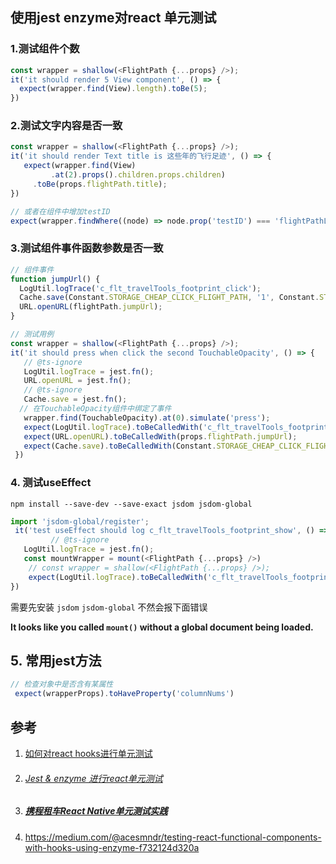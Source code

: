 ## 使用jest  enzyme对react 单元测试

### 1.测试组件个数

```js
const wrapper = shallow(<FlightPath {...props} />);
it('it should render 5 View component', () => {
  expect(wrapper.find(View).length).toBe(5);
})
```



### 2.测试文字内容是否一致

```js
const wrapper = shallow(<FlightPath {...props} />);
it('it should render Text title is 这些年的飞行足迹', () => {
   expect(wrapper.find(View)
         .at(2).props().children.props.children)
     .toBe(props.flightPath.title);
})

// 或者在组件中增加testID
expect(wrapper.findWhere((node) => node.prop('testID') === 'flightPathLtText').props().children).toBe(props.flightPath.title);
```



### 3.测试组件事件函数参数是否一致

```js
// 组件事件
function jumpUrl() {
  LogUtil.logTrace('c_flt_travelTools_footprint_click');
  Cache.save(Constant.STORAGE_CHEAP_CLICK_FLIGHT_PATH, '1', Constant.STORAGE_CHEAP_CLICK_FLIGHT_PATH_EXPIRE_TIME);
  URL.openURL(flightPath.jumpUrl);
}

// 测试用例
const wrapper = shallow(<FlightPath {...props} />);
it('it should press when click the second TouchableOpacity', () => {
   // @ts-ignore
   LogUtil.logTrace = jest.fn();
   URL.openURL = jest.fn();
   // @ts-ignore
   Cache.save = jest.fn();
  // 在TouchableOpacity组件中绑定了事件
   wrapper.find(TouchableOpacity).at(0).simulate('press');
   expect(LogUtil.logTrace).toBeCalledWith('c_flt_travelTools_footprint_click');  
   expect(URL.openURL).toBeCalledWith(props.flightPath.jumpUrl);  
   expect(Cache.save).toBeCalledWith(Constant.STORAGE_CHEAP_CLICK_FLIGHT_PATH, '1', 		   Constant.STORAGE_CHEAP_CLICK_FLIGHT_PATH_EXPIRE_TIME);
 })
```



### 4. 测试useEffect

```shell
npm install --save-dev --save-exact jsdom jsdom-global
```

```js
import 'jsdom-global/register'; 
 it('test useEffect should log c_flt_travelTools_footprint_show', () => {
         // @ts-ignore
   LogUtil.logTrace = jest.fn();
   const mountWrapper = mount(<FlightPath {...props} />)
    // const wrapper = shallow(<FlightPath {...props} />);
    expect(LogUtil.logTrace).toBeCalledWith('c_flt_travelTools_footprint_show');  
})
```

需要先安装 `jsdom` `jsdom-global` 不然会报下面错误

 **It looks like you called `mount()` without a global document being loaded.**



## 5. 常用jest方法

```js
// 检查对象中是否含有某属性
 expect(wrapperProps).toHaveProperty('columnNums')
```



## 参考

1. [如何对react hooks进行单元测试](https://segmentfault.com/a/1190000020058166)

2. ###### [Jest & enzyme 进行react单元测试](https://juejin.im/post/6844903763526828045)

3. ##### [携程租车React Native单元测试实践](https://www.infoq.cn/article/AYS6fpGLU7jb9kiXHDkC)

4. https://medium.com/@acesmndr/testing-react-functional-components-with-hooks-using-enzyme-f732124d320a


